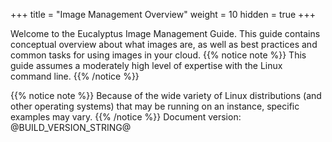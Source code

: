 +++
title = "Image Management Overview"
weight = 10
hidden = true
+++

Welcome to the Eucalyptus Image Management Guide. This guide contains conceptual overview about what images are, as well as best practices and common tasks for using images in your cloud.
{{% notice note %}}
This guide assumes a moderately high level of expertise with the Linux command line. 
{{% /notice %}}

{{% notice note %}}
Because of the wide variety of Linux distributions (and other operating systems) that may be running on an instance, specific examples may vary. 
{{% /notice %}}
Document version: @BUILD_VERSION_STRING@ 

